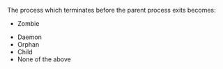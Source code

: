 The process which terminates before the parent process exits becomes:
+ Zombie
* Daemon
* Orphan
* Child
* None of the above
